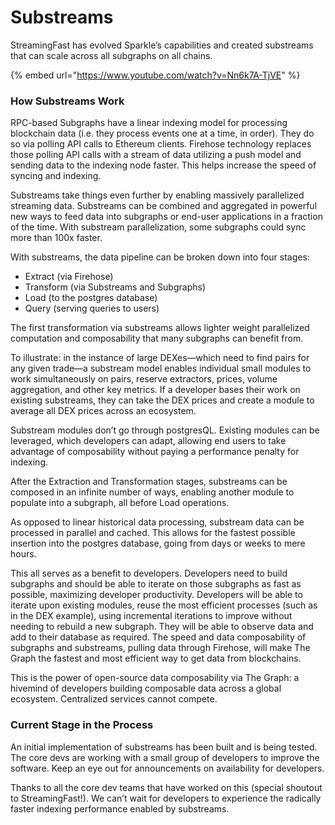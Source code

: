 # Substreams

StreamingFast has evolved Sparkle’s capabilities and created substreams that can scale across all subgraphs on all chains.

{% embed url="https://www.youtube.com/watch?v=Nn6k7A-TjVE" %}

### How Substreams Work

RPC-based Subgraphs have a linear indexing model for processing blockchain data (i.e. they process events one at a time, in order). They do so via polling API calls to Ethereum clients. Firehose technology replaces those polling API calls with a stream of data utilizing a push model and sending data to the indexing node faster. This helps increase the speed of syncing and indexing.

Substreams take things even further by enabling massively parallelized streaming data. Substreams can be combined and aggregated in powerful new ways to feed data into subgraphs or end-user applications in a fraction of the time. With substream parallelization, some subgraphs could sync more than 100x faster.

With substreams, the data pipeline can be broken down into four stages:

* Extract (via Firehose)
* Transform (via Substreams and Subgraphs)
* Load (to the postgres database)
* Query (serving queries to users)

The first transformation via substreams allows lighter weight parallelized computation and composability that many subgraphs can benefit from.

To illustrate: in the instance of large DEXes—which need to find pairs for any given trade—a substream model enables individual small modules to work simultaneously on pairs, reserve extractors, prices, volume aggregation, and other key metrics. If a developer bases their work on existing substreams, they can take the DEX prices and create a module to average all DEX prices across an ecosystem.

Substream modules don’t go through postgresQL. Existing modules can be leveraged, which developers can adapt, allowing end users to take advantage of composability without paying a performance penalty for indexing.

After the Extraction and Transformation stages, substreams can be composed in an infinite number of ways, enabling another module to populate into a subgraph, all before Load operations.

As opposed to linear historical data processing, substream data can be processed in parallel and cached. This allows for the fastest possible insertion into the postgres database, going from days or weeks to mere hours.

This all serves as a benefit to developers. Developers need to build subgraphs and should be able to iterate on those subgraphs as fast as possible, maximizing developer productivity. Developers will be able to iterate upon existing modules, reuse the most efficient processes (such as in the DEX example), using incremental iterations to improve without needing to rebuild a new subgraph. They will be able to observe data and add to their database as required. The speed and data composability of subgraphs and substreams, pulling data through Firehose, will make The Graph the fastest and most efficient way to get data from blockchains.

This is the power of open-source data composability via The Graph: a hivemind of developers building composable data across a global ecosystem. Centralized services cannot compete.

### Current Stage in the Process

An initial implementation of substreams has been built and is being tested. The core devs are working with a small group of developers to improve the software. Keep an eye out for announcements on availability for developers.

Thanks to all the core dev teams that have worked on this (special shoutout to StreamingFast!). We can’t wait for developers to experience the radically faster indexing performance enabled by substreams.
